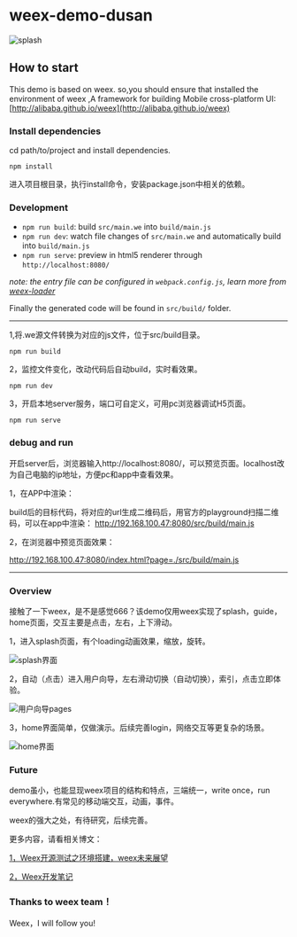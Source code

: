 # weex-demo-dusan
![splash](https://github.com/duqian291902259/weex-demo-dusan/blob/master/screenshot/weex-demo-dusan.gif)


## How to start
This demo is based on weex.
so,you should ensure that installed the environment of weex ,A framework for building Mobile cross-platform UI: [http://alibaba.github.io/weex](http://alibaba.github.io/weex)

### Install dependencies
cd path/to/project and install dependencies.

```
npm install
```
进入项目根目录，执行install命令，安装package.json中相关的依赖。
### Development

* `npm run build`: build `src/main.we` into `build/main.js`
* `npm run dev`: watch file changes of `src/main.we` and automatically build into `build/main.js`
* `npm run serve`: preview in html5 renderer through `http://localhost:8080/`

*note: the entry file can be configured in `webpack.config.js`, learn more from [weex-loader](https://www.npmjs.com/package/weex-loader)*

Finally the generated code will be found in `src/build/` folder.

---

1,将.we源文件转换为对应的js文件，位于src/build目录。

```
npm run build
```
2，监控文件变化，改动代码后自动build，实时看效果。

```
npm run dev
```

3，开启本地server服务，端口可自定义，可用pc浏览器调试H5页面。

```
npm run serve
```

### debug and run

开启server后，浏览器输入http://localhost:8080/，可以预览页面。localhost改为自己电脑的ip地址，方便pc和app中查看效果。

1，在APP中渲染：

build后的目标代码，将对应的url生成二维码后，用官方的playground扫描二维码，可以在app中渲染： 
http://192.168.100.47:8080/src/build/main.js

2，在浏览器中预览页面效果：

http://192.168.100.47:8080/index.html?page=./src/build/main.js


---

### Overview 
接触了一下weex，是不是感觉666？该demo仅用weex实现了splash，guide，home页面，交互主要是点击，左右，上下滑动。

1，进入splash页面，有个loading动画效果，缩放，旋转。

![splash界面](https://github.com/duqian291902259/weex-demo-dusan/blob/master/screenshot/page-splash.png)

2，自动（点击）进入用户向导，左右滑动切换（自动切换），索引，点击立即体验。

![用户向导pages](https://github.com/duqian291902259/weex-demo-dusan/blob/master/screenshot/page-guide.png)

3，home界面简单，仅做演示。后续完善login，网络交互等更复杂的场景。

![home界面](https://github.com/duqian291902259/weex-demo-dusan/blob/master/screenshot/page-home.png)

### Future 
demo虽小，也能显现weex项目的结构和特点，三端统一，write once，run everywhere.有常见的移动端交互，动画，事件。

weex的强大之处，有待研究，后续完善。

更多内容，请看相关博文：

[1，Weex开源测试之环境搭建，weex未来展望](http://blog.csdn.net/dzsw0117/article/details/51702319)

[2，Weex开发笔记](http://blog.csdn.net/dzsw0117/article/details/51773175)


### Thanks to weex team！
Weex，I will follow you!